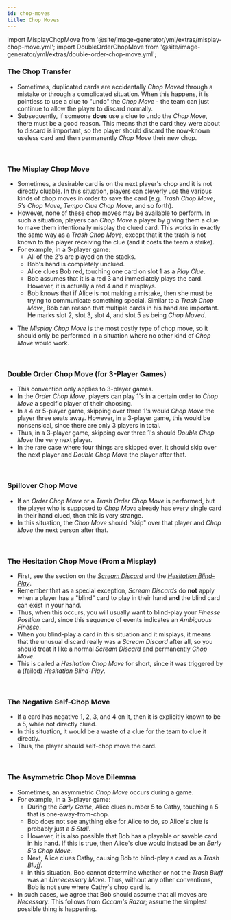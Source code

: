 ```yaml
---
id: chop-moves
title: Chop Moves
---
```


import MisplayChopMove from '@site/image-generator/yml/extras/misplay-chop-move.yml';
import DoubleOrderChopMove from '@site/image-generator/yml/extras/double-order-chop-move.yml';

### The Chop Transfer

- Sometimes, duplicated cards are accidentally *Chop Moved* through a mistake or through a complicated situation. When this happens, it is pointless to use a clue to "undo" the *Chop Move* - the team can just continue to allow the player to discard normally.
- Subsequently, if someone **does** use a clue to undo the *Chop Move*, there must be a good reason. This means that the card they were about to discard is important, so the player should discard the now-known useless card and then permanently *Chop Move* their new chop.

<br />

### The Misplay Chop Move

- Sometimes, a desirable card is on the next player's chop and it is not directly cluable. In this situation, players can cleverly use the various kinds of chop moves in order to save the card (e.g. *Trash Chop Move*, *5's Chop Move*, *Tempo Clue Chop Move*, and so forth).
- However, none of these chop moves may be available to perform. In such a situation, players can *Chop Move* a player by giving them a clue to make them intentionally misplay the clued card. This works in exactly the same way as a *Trash Chop Move*, except that it the trash is not known to the player receiving the clue (and it costs the team a strike).
- For example, in a 3-player game:
  - All of the 2's are played on the stacks.
  - Bob's hand is completely unclued.
  - Alice clues Bob red, touching one card on slot 1 as a *Play Clue*.
  - Bob assumes that it is a red 3 and immediately plays the card. However, it is actually a red 4 and it misplays.
  - Bob knows that if Alice is not making a mistake, then she must be trying to communicate something special. Similar to a *Trash Chop Move*, Bob can reason that multiple cards in his hand are important. He marks slot 2, slot 3, slot 4, and slot 5 as being *Chop Moved*.

<MisplayChopMove />

- The *Misplay Chop Move* is the most costly type of chop move, so it should only be performed in a situation where no other kind of *Chop Move* would work.

<br />

### Double Order Chop Move (for 3-Player Games)

- This convention only applies to 3-player games.
- In the *Order Chop Move*, players can play 1's in a certain order to *Chop Move* a specific player of their choosing.
- In a 4 or 5-player game, skipping over three 1's would *Chop Move* the player three seats away. However, in a 3-player game, this would be nonsensical, since there are only 3 players in total.
- Thus, in a 3-player game, skipping over three 1's should *Double Chop Move* the very next player.
- In the rare case where four things are skipped over, it should skip over the next player and *Double Chop Move* the player after that.

<DoubleOrderChopMove />

<br />

### Spillover Chop Move

- If an *Order Chop Move* or a *Trash Order Chop Move* is performed, but the player who is supposed to *Chop Move* already has every single card in their hand clued, then this is very strange.
- In this situation, the *Chop Move* should "skip" over that player and *Chop Move* the next person after that.

<br />

### The Hesitation Chop Move (From a Misplay)

- First, see the section on the *[Scream Discard](../level-6.md#the-scream-discard-chop-move-sdcm)* and the *[Hesitation Blind-Play](../level-22.md#the-hesitation-blind-play)*.
- Remember that as a special exception, *Scream Discards* do **not** apply when a player has a "blind" card to play in their hand **and** the blind card can exist in your hand.
- Thus, when this occurs, you will usually want to blind-play your *Finesse Position* card, since this sequence of events indicates an *Ambiguous Finesse*.
- When you blind-play a card in this situation and it misplays, it means that the unusual discard really was a *Scream Discard* after all, so you should treat it like a normal *Scream Discard* and permanently *Chop Move*.
- This is called a *Hesitation Chop Move* for short, since it was triggered by a (failed) *Hesitation Blind-Play*.

<br />

### The Negative Self-Chop Move

- If a card has negative 1, 2, 3, and 4 on it, then it is explicitly known to be a 5, while not directly clued.
- In this situation, it would be a waste of a clue for the team to clue it directly.
- Thus, the player should self-chop move the card.

<br />

### The Asymmetric Chop Move Dilemma

- Sometimes, an asymmetric *Chop Move* occurs during a game.
- For example, in a 3-player game:
  - During the *Early Game*, Alice clues number 5 to Cathy, touching a 5 that is one-away-from-chop.
  - Bob does not see anything else for Alice to do, so Alice's clue is probably just a *5 Stall*.
  - However, it is also possible that Bob has a playable or savable card in his hand. If this is true, then Alice's clue would instead be an *Early 5's Chop Move*.
  - Next, Alice clues Cathy, causing Bob to blind-play a card as a *Trash Bluff*.
  - In this situation, Bob cannot determine whether or not the *Trash Bluff* was an *Unnecessary Move*. Thus, without any other conventions, Bob is not sure where Cathy's chop card is.
- In such cases, we agree that Bob should assume that all moves are *Necessary*. This follows from *Occam's Razor*; assume the simplest possible thing is happening.
